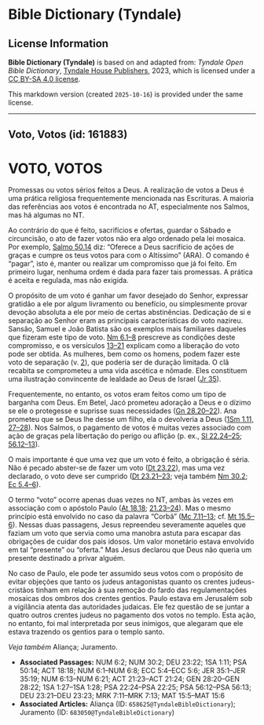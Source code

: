 # Bible Dictionary (Tyndale)

## License Information

**Bible Dictionary (Tyndale)** is based on and adapted from: _Tyndale Open Bible Dictionary_, [Tyndale House Publishers](https://tyndaleopenresources.com/), 2023, which is licensed under a [CC BY-SA 4.0 license](https://creativecommons.org/licenses/by-sa/4.0/legalcode.en).

This markdown version (created `2025-10-16`) is provided under the same license.



--------------------------------

## Voto, Votos (id: 161883)

VOTO, VOTOS
===========

Promessas ou votos sérios feitos a Deus. A realização de votos a Deus é uma prática religiosa frequentemente mencionada nas Escrituras. A maioria das referências aos votos é encontrada no AT, especialmente nos Salmos, mas há algumas no NT.

Ao contrário do que é feito, sacrifícios e ofertas, guardar o Sábado e circuncisão, o ato de fazer votos não era algo ordenado pela lei mosaica. Por exemplo, [Salmo 50\.14](https://ref.ly/Ps50:14) diz: “Oferece a Deus sacrifício de ações de graças e cumpre os teus votos para com o Altíssimo” (ARA). O comando é “pagar”, isto é, manter ou realizar um compromisso que já foi feito. Em primeiro lugar, nenhuma ordem é dada para fazer tais promessas. A prática é aceita e regulada, mas não exigida.

O propósito de um voto é ganhar um favor desejado do Senhor, expressar gratidão a ele por algum livramento ou benefício, ou simplesmente provar devoção absoluta a ele por meio de certas abstinências. Dedicação de si e separação ao Senhor eram as principais características do voto nazireu. Sansão, Samuel e João Batista são os exemplos mais familiares daqueles que fizeram este tipo de voto. [Nm 6\.1–8](https://ref.ly/Num6:1-Num6:8) prescreve as condições deste compromisso, e os versículos [13–21](https://ref.ly/Num6:13-Num6:21) explicam como a liberação do voto pode ser obtida. As mulheres, bem como os homens, podem fazer este voto de separação (v. [2](https://ref.ly/Num6:2)), que poderia ser de duração limitada. O clã recabita se comprometeu a uma vida ascética e nômade. Eles constituem uma ilustração convincente de lealdade ao Deus de Israel ([Jr 35](https://ref.ly/Jer35:1-Jer35:19)).

Frequentemente, no entanto, os votos eram feitos como um tipo de barganha com Deus. Em Betel, Jacó prometeu adoração a Deus e o dízimo se ele o protegesse e suprisse suas necessidades ([Gn 28\.20–22](https://ref.ly/Gen28:20-Gen28:22)). Ana prometeu que se Deus lhe desse um filho, ela o devolveria a Deus ([1Sm 1\.11, 27–28](https://ref.ly/1Sam1:11)). Nos Salmos, o pagamento de votos é muitas vezes associado com ação de graças pela libertação do perigo ou aflição (p. ex., [Sl 22\.24–25](https://ref.ly/Ps22:24-Ps22:25); [56\.12–13](https://ref.ly/Ps56:12-Ps56:13)).

O mais importante é que uma vez que um voto é feito, a obrigação é séria. Não é pecado abster\-se de fazer um voto ([Dt 23\.22](https://ref.ly/Deut23:22)), mas uma vez declarado, o voto deve ser cumprido ([Dt 23\.21–23](https://ref.ly/Deut23:21-Deut23:23); veja também [Nm 30\.2](https://ref.ly/Num30:2); [Ec 5\.4–6](https://ref.ly/Eccl5:4-Eccl5:6)).

O termo “voto” ocorre apenas duas vezes no NT, ambas às vezes em associação com o apóstolo Paulo ([At 18\.18](https://ref.ly/Acts18:18); [21\.23–24](https://ref.ly/Acts21:23-Acts21:24)). Mas o mesmo princípio está envolvido no caso da palavra “Corbã” ([Mc 7\.11–13](https://ref.ly/Mark7:11-Mark7:13); cf. [Mt 15\.5–6](https://ref.ly/Matt15:5-Matt15:6)). Nessas duas passagens, Jesus repreendeu severamente aqueles que faziam um voto que servia como uma manobra astuta para escapar das obrigações de cuidar dos pais idosos. Um valor monetário estava envolvido em tal “presente” ou “oferta.” Mas Jesus declarou que Deus não queria um presente destinado a privar alguém.

No caso de Paulo, ele pode ter assumido seus votos com o propósito de evitar objeções que tanto os judeus antagonistas quanto os crentes judeus\-cristãos tinham em relação à sua remoção do fardo das regulamentações mosaicas dos ombros dos crentes gentios. Paulo estava em Jerusalém sob a vigilância atenta das autoridades judaicas. Ele fez questão de se juntar a quatro outros crentes judeus no pagamento dos votos no templo. Esta ação, no entanto, foi mal interpretada por seus inimigos, que alegaram que ele estava trazendo os gentios para o templo santo.

*Veja também* Aliança; Juramento.

* **Associated Passages:** NUM 6:2; NUM 30:2; DEU 23:22; 1SA 1:11; PSA 50:14; ACT 18:18; NUM 6:1–NUM 6:8; ECC 5:4–ECC 5:6; JER 35:1–JER 35:19; NUM 6:13–NUM 6:21; ACT 21:23–ACT 21:24; GEN 28:20–GEN 28:22; 1SA 1:27–1SA 1:28; PSA 22:24–PSA 22:25; PSA 56:12–PSA 56:13; DEU 23:21–DEU 23:23; MRK 7:11–MRK 7:13; MAT 15:5–MAT 15:6
* **Associated Articles:** Aliança (ID: `658625@TyndaleBibleDictionary`); Juramento (ID: `683050@TyndaleBibleDictionary`)


